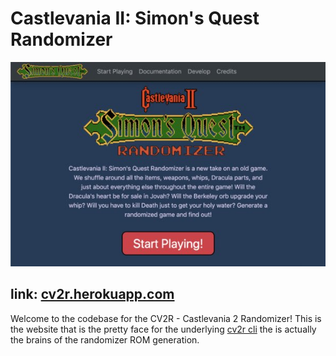 # Castlevania II: Simon's Quest Randomizer

![](cv2r.jpg)

## link: [cv2r.herokuapp.com](https://cv2r.herokuapp.com/)

Welcome to the codebase for the CV2R - Castlevania 2 Randomizer! This is the website that is the pretty face for the underlying [cv2r cli](https://github.com/BloodSweatAndCode/cv2r) the is actually the brains of the randomizer ROM generation.
